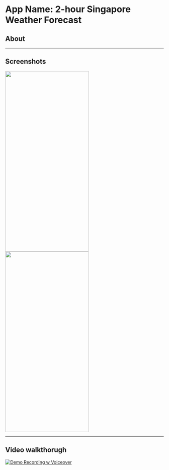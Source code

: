# App Name: 2-hour Singapore Weather Forecast

## About


-----------
## Screenshots

[<img src="https://github.com/user-attachments/assets/5c997c7c-b18e-4898-8991-ddd94526d795" width="265" height="572">](https://github.com/user-attachments/assets/5c997c7c-b18e-4898-8991-ddd94526d795)
[<img src="https://github.com/user-attachments/assets/8553b58f-77c0-47b7-8cf3-4f5a07c50462" width="265" height="572">](https://github.com/user-attachments/assets/8553b58f-77c0-47b7-8cf3-4f5a07c50462)

-----------

## Video walkthorugh

[![Demo Recording w Voiceover](https://img.youtube.com/vi/9h5KLOIC8g8/0.jpg)](https://www.youtube.com/watch?v=9h5KLOIC8g8)
